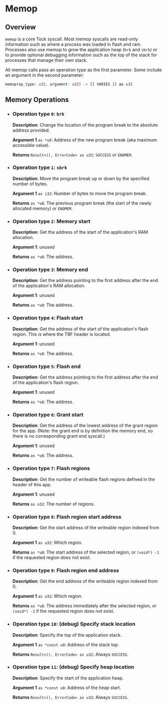 # Memop

## Overview

`memop` is a core Tock syscall. Most memop syscalls are read-only information
such as where a process was loaded in flash and ram. Processes also use memop
to grow the application heap (`brk` and `sbrk`) or to provide optional
debugging information such as the top of the stack for processes that manage
their own stack.

All memop calls pass an operation type as the first parameter. Some include
an argument in the second parameter:

```rust
memop(op_type: u32, argument: u32) -> [[ VARIES ]] as u32
```

## Memory Operations

  * ### Operation type `0`: `brk`

    **Description**: Change the location of the program break to the absolute
    address provided.

    **Argument 1** `as *u8`: Address of the new program break (aka maximum
    accessible value).

    **Returns** `Result<(), ErrorCode> as u32`: `SUCCESS` or `ENOMEM`.

  * ### Operation type `1`: `sbrk`

    **Description**: Move the program break up or down by the specified number
    of bytes.

    **Argument 1** `as i32`: Number of bytes to move the program break.

    **Returns** `as *u8`: The previous program break (the start of the newly allocated memory) or `ENOMEM`.

  * ### Operation type `2`: Memory start

    **Description**: Get the address of the start of the application's RAM
    allocation.

    **Argument 1**: unused

    **Returns** `as *u8`: The address.

  * ### Operation type `3`: Memory end

    **Description**: Get the address pointing to the first address after the
    end of the application's RAM allocation.

    **Argument 1**: unused

    **Returns** `as *u8`: The address.

  * ### Operation type `4`: Flash start

    **Description**: Get the address of the start of the application's flash
    region. This is where the TBF header is located.

    **Argument 1**: unused

    **Returns** `as *u8`: The address.

  * ### Operation type `5`: Flash end

    **Description**: Get the address pointing to the first address after the
    end of the application's flash region.

    **Argument 1**: unused

    **Returns** `as *u8`: The address.

  * ### Operation type `6`: Grant start

    **Description**: Get the address of the lowest address of the grant region
    for the app. (Note: the grant end is by definition the memory end, so there
    is no corresponding grant end syscall.)

    **Argument 1**: unused

    **Returns** `as *u8`: The address.

  * ### Operation type `7`: Flash regions

    **Description**: Get the number of writeable flash regions defined in the
    header of this app.

    **Argument 1**: unused

    **Returns** `as u32`: The number of regions.

  * ### Operation type `8`: Flash region start address

    **Description**: Get the start address of the writeable region indexed
    from 0.

    **Argument 1** `as u32`: Which region.

    **Returns** `as *u8`: The start address of the selected region, or `(void*)
    -1` if the requested region does not exist.

  * ### Operation type `9`: Flash region end address

    **Description**: Get the end address of the writeable region indexed
    from 0.

    **Argument 1** `as u32`: Which region.

    **Returns** `as *u8`: The address immediately after the selected region, or
    `(void*) -1` if the requested region does not exist.

  * ### Operation type `10`: (debug) Specify stack location

    **Description**: Specify the top of the application stack.

    **Argument 1** `as *const u8`: Address of the stack top.

    **Returns** `Result<(), ErrorCode> as u32`: Always `SUCCESS`.

  * ### Operation type `11`: (debug) Specify heap location

    **Description**: Specify the start of the application heap.

    **Argument 1** `as *const u8`: Address of the heap start.

    **Returns** `Result<(), ErrorCode> as u32`: Always `SUCCESS`.
